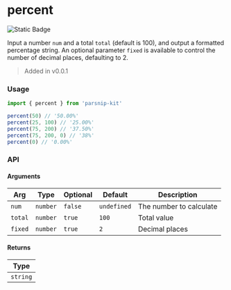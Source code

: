 # percent
![Static Badge](https://img.shields.io/badge/Coverage-100.00%-FF8C00)
      
Input a number `num` and a total `total` (default is 100), and output a formatted percentage string. An optional parameter `fixed` is available to control the number of decimal places, defaulting to 2.

> Added in v0.0.1



### Usage

```ts
import { percent } from 'parsnip-kit'

percent(50) // '50.00%'
percent(25, 100) // '25.00%'
percent(75, 200) // '37.50%'
percent(75, 200, 0) // '38%'
percent(0) // '0.00%'
```


### API

#### Arguments

| Arg | Type | Optional | Default | Description |
| --- | --- | --- | --- | --- |
| `num` | `number` | `false` | `undefined` | The number to calculate |
| `total` | `number` | `true` | `100` | Total value |
| `fixed` | `number` | `true` | `2` | Decimal places |

#### Returns

| Type |
| ---  |
| `string`  |